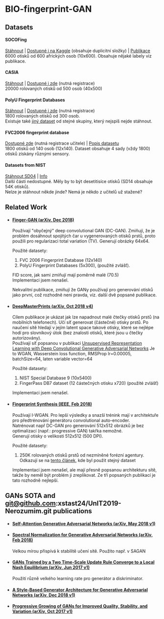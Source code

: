 # BIO-fingerprint-GAN

## Datasets

#### SOCOFing
[Stáhnout](https://drive.google.com/open?id=1netSFAA3xMxTUw7AwgnmUDvIfSUTPPME) |
[Dostupné i na Kaggle](https://www.kaggle.com/ruizgara/socofing) (obsahuje duplicitní složky) |
[Publikace](https://arxiv.org/pdf/1807.10609.pdf) \
6000 otisků od 600 afrických osob (10x600). Obsahuje nějaké labely viz publikace.

#### CASIA
[Stáhnout](https://drive.google.com/open?id=1-_qpfFk3nfBn6rd01PHHKJhG2pi9CImv) |
[Dostupné i zde](http://www.idealtest.org/dbDetailForUser.do?id=7) (nutná registrace) \
20000 rolovaných otisků od 500 osob (40x500)

#### PolyU Fingerprint Databases
[Stáhnout](https://drive.google.com/open?id=132CaZCbq4Z92KKo2oBWM4p54wC3BhpCN) |
[Dostupné i zde](http://www4.comp.polyu.edu.hk/~csajaykr/fingerprint.htm) (nutná registrace) \
1800 rolovaných otisků od 300 osob. \
Existuje také [jiný dataset](http://www4.comp.polyu.edu.hk/~biometrics/HRF/HRF_old.htm) od stejné skupiny, který nejspíš nejde stáhnout.

#### FVC2006 fingerprint database
[Dostupné zde](http://atvs.ii.uam.es/atvs/fvc2006.html) (nutná registrace učitele) |
[Popis datasetu](http://bias.csr.unibo.it/fvc2006/databases.asp)  \
1800 otisků od 140 osob (12x140). Dataset obsahuje 4 sady (vždy 1800) otisků získány různými sensory.

#### Datasets from NIST
[Stáhnout SD04](https://drive.google.com/open?id=1vkwb87E1_fuXUG9q2KHI2mBMWgspxRg_) |
[Info](https://www.nist.gov/itl/iad/image-group/resources/biometric-special-databases-and-software) \
Další části nedostupné. Měly by to být desetitisíce otisků (SD14 obsahuje 54K otisků). \
Nelze je stáhnout někde jinde? Nemá je někdo z učitelů už stažené?  

## Related Work
* #### [Finger-GAN (arXiv, Dec 2018)](https://arxiv.org/abs/1812.10482)  
    Používají "obyčejný" deep convolutional GAN (DC-GAN). 
    Zmiňují, že je problém dosáhnout spojitých čar u vygenerovaných otisků prstů, proto
    použili pro regularizaci total variation (TV). 
    Generují obrázky 64x64.  
    
    Použité datasety:
    1. FVC 2006 Fingerprint Database (12x140)
    2. PolyU Fingerprint Databases (5x300), (použité zvlášť).  
    
    FID score, jak sami zmiňují mají poměrně malé (70.5)  
    Implementaci jsem nenašel.
    
    Nekvalitní publikace, zmiňují že GANy používají pro generování otisků jako první, 
    což rozhodně neni pravda, viz. další dvě popsané publikace.
    
* #### [DeepMasterPrints (arXiv, Oct 2018 v4)](https://arxiv.org/abs/1705.07386)  
    Cílem publikace je ukázat jak lze napadnout malé čtečky otisků prstů (na mobilních telefonech).
    Učí síť generovat (částečné) otisky prstů. Po naučení sítě hledají v jejím latent space takové otisky, které 
    se nejlépe hodí pro slovníkový útok (bez znalosti otisků, které jsou u čtečky autorizovány).  
    Používají síť popsanou v publikaci [Unsupervised Representation Learning with Deep Convolutional Generative Adversarial Networks](https://arxiv.org/abs/1511.06434)
    Je to WGAN, Wasserstein loss function, RMSProp lr=0.00005, batchSize=64, laten variable vector=64
    
    Použité datasety:
    1. NIST Special Database 9 (10x5400)  
    2. FingerPass DB7 dataset (12 částečných otisku x720) (použité zvlášť)  
    
     Implementaci jsem nenašel.
    
    
* #### [Fingerprint Synthesis (IEEE, Feb 2018)](https://ieeexplore.ieee.org/document/8411200)
    Používají I-WGAN. Pro lepší výsledky a snazší trénink mají v architektuře pro předtrénování generátoru convolutional auto-encoder.  
    Natrénovat např DC-GAN pro generování 512x512 obrázků je bez optimalizací (např.: progressive GAN) takřka nemožné.    
    Generují otisky o velikosti 512x512 (500 DPI). 
    
    Použité datasety:
    1. 250K rolovaných otisků prstů od nezmíněné forézní agentury. Odkazují se na [tento článek](https://ieeexplore.ieee.org/document/8272728), 
    kde byl použit stejný dataset
    
    Implementaci jsem nenašel, ale mají přesně popsanou architekturu sítě, takže by neměl být problém ji zreplikovat.
    Ze tří popsaných publikací je tato rozhodně nejlepší.


## GANs SOTA and git@github.com:xstast24/UnIT2019-Nerozumim.git publications
* #### [Self-Attention Generative Adversarial Networks (arXiv, May 2018 v1)](https://arxiv.org/abs/1805.08318)
    
* #### [Spectral Normalization for Generative Adversarial Networks (arXiv, Feb 2018)](https://arxiv.org/abs/1802.05957)
    Velkou mírou přispívá k stabilitě učení sítě. Použito např. v SAGAN
* #### [GANs Trained by a Two Time-Scale Update Rule Converge to a Local Nash Equilibrium (arXiv, Jun 2017 v1)](https://arxiv.org/abs/1706.08500)
    Použití různě velkého learning rate pro generátor a diskriminator.
* #### [A Style-Based Generator Architecture for Generative Adversarial Networks (arXiv, Dec 2018 v1)](https://arxiv.org/abs/1812.04948)

* #### [Progressive Growing of GANs for Improved Quality, Stability, and Variation (arXiv, Oct 2017 v1)](https://arxiv.org/abs/1710.10196)
